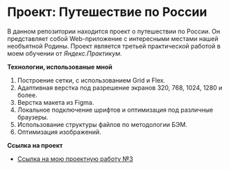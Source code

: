 # Проект: Путешествие по России

В данном репозитории находится проект о путешествии по России.
Он представляет собой Web-приложение с интересными местами нашей необъятной Родины. Проект является третьей практической работой в моем обучении от *Яндекс.Практикум*.

**Технологии, использованые мной**

1. Построение сетки, с использованием Grid и Flex.
2. Адаптивная верстка под разрешение экранов 320, 768, 1024, 1280 и более.
3. Верстка макета из Figma.
4. Локальное подключение шрифтов и оптимизация под различные браузеры.
5. Использование структуры файлов по методологии БЭМ.
6. Оптимизация изображений.

**Ссылка на проект**

* [Ссылка на мою проектную работу №3](https://mkozhevnikov2323.github.io/russian-travel/index.html)

